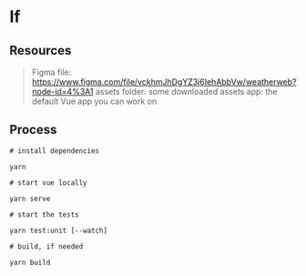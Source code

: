 # If 



## Resources

> Figma file: https://www.figma.com/file/vckhmJhDgYZ3j6IehAbbVw/weatherweb?node-id=4%3A1
> assets folder: some downloaded assets
> app: the default Vue app you can work on

## Process

```
# install dependencies

yarn

```

```
# start vue locally

yarn serve

```

```
# start the tests

yarn test:unit [--watch]

```


```
# build, if needed

yarn build

```